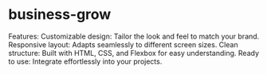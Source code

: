 # business-grow
Features:  Customizable design: Tailor the look and feel to match your brand. Responsive layout: Adapts seamlessly to different screen sizes. Clean structure: Built with HTML, CSS, and Flexbox for easy understanding. Ready to use: Integrate effortlessly into your projects.
